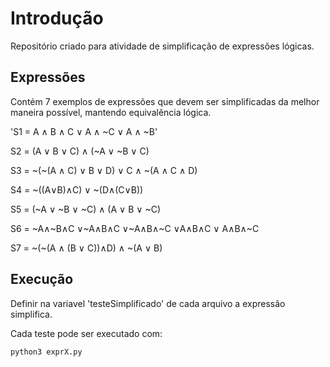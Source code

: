 # Introdução

Repositório criado para atividade de simplificação de expressões lógicas.

## Expressões

Contém 7 exemplos de expressões que devem ser simplificadas da melhor maneira possível, mantendo equivalência lógica.

'S1 = A ∧ B ∧ C ∨ A ∧ ~C ∨ A ∧ ~B'

S2 = (A ∨ B ∨ C) ∧ (~A ∨ ~B ∨ C)

S3 = ~(~(A ∧ C) ∨ B ∨ D) ∨ C ∧ ~(A ∧ C ∧ D)

S4 = ~((A∨B)∧C) ∨ ~(D∧(C∨B))

S5 = (~A ∨ ~B ∨ ~C) ∧ (A ∨ B ∨ ~C)

S6 = ~A∧~B∧C ∨~A∧B∧C ∨~A∧B∧~C ∨A∧B∧C ∨ A∧B∧~C

S7 = ~(~(A ∧ (B ∨ C))∧D) ∧ ~(A ∨ B)


## Execução

Definir na variavel 'testeSimplificado' de cada arquivo a expressão simplifica. 

Cada teste pode ser executado com:

```
python3 exprX.py
```
